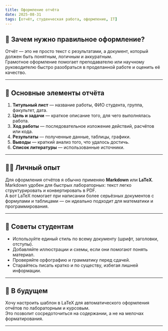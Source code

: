 ```yaml
---
title: Оформление отчёта
date: 2025-08-31
tags: [отчёт, студенческая работа, оформление, IT]
---
```


## 📌 Зачем нужно правильное оформление?

Отчёт — это не просто текст с результатами, а документ, который должен быть понятным, логичным и аккуратным.  
Грамотное оформление помогает преподавателю или научному руководителю быстро разобраться в проделанной работе и оценить её качество.  

---

## 📝 Основные элементы отчёта

1. **Титульный лист** — название работы, ФИО студента, группа, факультет, дата.  
2. **Цель и задачи** — краткое описание того, для чего выполнялась работа.  
3. **Ход работы** — последовательное изложение действий, расчётов или кода.  
4. **Результаты** — полученные данные, таблицы, графики.  
5. **Выводы** — краткий анализ того, что удалось достичь.  
6. **Список литературы** — использованные источники.  

---

## 🧑‍💻 Личный опыт

Для оформления отчётов я обычно применяю **Markdown** или **LaTeX**.  
Markdown удобен для быстрых лабораторных: текст легко структурировать и конвертировать в PDF.  
А вот LaTeX помогает при написании более серьёзных документов с формулами и таблицами — он идеально подходит для математики и программирования.  

---

## 🎯 Советы студентам

- Используйте единый стиль по всему документу (шрифт, заголовки, отступы).  
- Добавляйте иллюстрации и схемы, если они помогают понять материал.  
- Проверяйте орфографию и грамматику перед сдачей.  
- Старайтесь писать кратко и по существу, избегая лишней информации.  

---

## 🚀 В будущем

Хочу настроить шаблон в LaTeX для автоматического оформления отчётов по лабораторным и курсовым.  
Это позволит сосредоточиться на содержании, а не на мелочах форматирования.  

---

